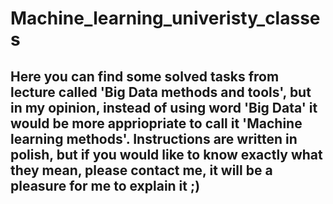 # Machine_learning_univeristy_classes
## Here you can find some solved tasks from lecture called 'Big Data methods and tools', but in my opinion, instead of using word 'Big Data' it would be more appriopriate to call it 'Machine learning methods'. Instructions are written in polish, but if you would like to know exactly what they mean, please contact me, it will be a pleasure for me to explain it ;)
